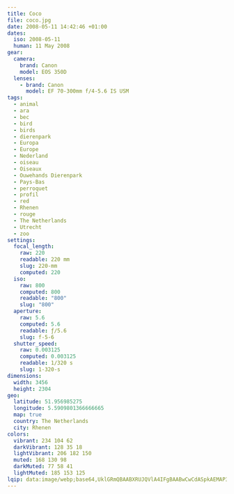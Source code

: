 ```yaml
---
title: Coco
file: coco.jpg
date: 2008-05-11 14:42:46 +01:00
dates:
  iso: 2008-05-11
  human: 11 May 2008
gear:
  camera:
    brand: Canon
    model: EOS 350D
  lenses:
    - brand: Canon
      model: EF 70-300mm f/4-5.6 IS USM
tags:
  - animal
  - ara
  - bec
  - bird
  - birds
  - dierenpark
  - Europa
  - Europe
  - Nederland
  - oiseau
  - Oiseaux
  - Ouwehands Dierenpark
  - Pays-Bas
  - perroquet
  - profil
  - red
  - Rhenen
  - rouge
  - The Netherlands
  - Utrecht
  - zoo
settings:
  focal_length:
    raw: 220
    readable: 220 mm
    slug: 220-mm
    computed: 220
  iso:
    raw: 800
    computed: 800
    readable: "800"
    slug: "800"
  aperture:
    raw: 5.6
    computed: 5.6
    readable: ƒ/5.6
    slug: f-5-6
  shutter_speed:
    raw: 0.003125
    computed: 0.003125
    readable: 1/320 s
    slug: 1-320-s
dimensions:
  width: 3456
  height: 2304
geo:
  latitude: 51.956985275
  longitude: 5.5909801366666665
  map: true
  country: The Netherlands
  city: Rhenen
colors:
  vibrant: 234 104 62
  darkVibrant: 128 35 18
  lightVibrant: 206 182 150
  muted: 168 130 98
  darkMuted: 77 58 41
  lightMuted: 185 153 125
lqip: data:image/webp;base64,UklGRmQBAABXRUJQVlA4IFgBAABwCwCdASpkAEMAP3GgyFq0v7Iwr5WsA/AuCUAZBAaYWIb9gFdP7k8UNAEaww3iECYVeXK0deq86OkaWmoTmmf+ILn5sf3n/TfRjaSY+N1cvitOmkfnx3zaWr8SSPdmech1BQgAAP602W5nVTvPp4umLk63jCsVKfuGOU5BQ5PFJDNUNafYpLNw7gkiBIiF9RkQKPyFhtEz4juT6zkv3JTzokEcclSgeUdLuTOlI88eA6sxEhJcaO10FyOqV+TlRAE5wJQOcj1+Er3WtaSdSXDRA6CxIHvs3muB0Gmh6ubjO7O4cNXLDBoyAkAgMTCV6xoGWJShd740t5JpB7kmK0C5HI73rsoWTVuQGj2F+xKwC9diq+86k3iCxiHXcsZ2MdX/Ql4RV872n7bOJMEL2Q9t7c9rHdS6U1+lZQ+fXNhe2S4xqEoIjxJCuGFq1VRze89/GxgvJeIAAA==
---
```



